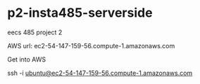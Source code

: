 # p2-insta485-serverside

eecs 485 project 2

AWS url:
ec2-54-147-159-56.compute-1.amazonaws.com

Get into AWS 

ssh -i ubuntu@ec2-54-147-159-56.compute-1.amazonaws.com